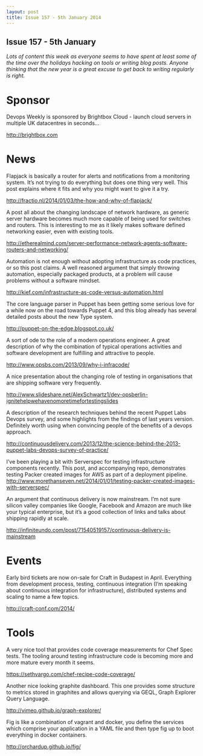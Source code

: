 ```yaml
---
layout: post
title: Issue 157 - 5th January 2014
---
```


## Issue 157 - 5th January

_Lots of content this week as everyone seems to have spent at least some of the time over the holidays hacking on tools or writing blog posts. Anyone thinking that the new year is a great excuse to get back to writing regularly is right._


Sponsor
======

Devops Weekly is sponsored by Brightbox Cloud - launch cloud servers in multiple UK datacentres in seconds...

http://brightbox.com


News
====

Flapjack is basically a router for alerts and notifications from a monitoring system. It’s not trying to do everything but does one thing very well. This post explains where it fits and why you might want to give it a try.

http://fractio.nl/2014/01/03/the-how-and-why-of-flapjack/


A post all about the changing landscape of network hardware, as generic server hardware becomes much more capable of being used for switches and routers. This is interesting to me as it likely makes software defined networking easier, even with existing tools.

http://etherealmind.com/server-performance-network-agents-software-routers-and-networking/


Automation is not enough without adopting infrastructure as code practices, or so this post claims. A well reasoned argument that simply throwing automation, especially packaged products, at a problem will cause problems without a software mindset.

http://kief.com/infrastructure-as-code-versus-automation.html


The core language parser in Puppet has been getting some serious love for a while now on the road towards Puppet 4, and this blog already has several detailed posts about the new Type system.

http://puppet-on-the-edge.blogspot.co.uk/


A sort of ode to the role of a modern operations engineer. A great description of why the combination of typical operations activities and software development are fulfilling and attractive to people.

http://www.opsbs.com/2013/09/why-i-infracode/


A nice presentation about the changing role of testing in organisations that are shipping software very frequently.

http://www.slideshare.net/AlexSchwartz1/dev-opsberlin-ignitehelpwehavenomoretimefortestingslides


A description of the research techniques behind the recent Puppet Labs Devops survey, and some highlights from the findings of last years version. Definitely worth using when convincing people of the benefits of a devops approach.

http://continuousdelivery.com/2013/12/the-science-behind-the-2013-puppet-labs-devops-survey-of-practice/


I’ve been playing a bit with Serverspec for testing infrastructure components recently. This post, and accompanying repo, demonstrates testing Packer created images for AWS as part of a deployment pipeline.
http://www.morethanseven.net/2014/01/01/testing-packer-created-images-with-serverspec/


An argument that continuous delivery is now mainstream. I’m not sure silicon valley companies like Google, Facebook and Amazon are much like your typical enterprise, but it’s a good collection of links and talks about shipping rapidly at scale.

http://infiniteundo.com/post/71540519157/continuous-delivery-is-mainstream


Events
=====

Early bird tickets are now on-sale for Craft in Budapest in April. Everything from development process, testing, continuous integration (I’m speaking about continuous integration for infrastructure), distributed systems and scaling to name a few topics.

http://craft-conf.com/2014/


Tools
====

A very nice tool that provides code coverage measurements for Chef Spec tests. The tooling around testing infrastructure code is becoming more and more mature every month it seems.

https://sethvargo.com/chef-recipe-code-coverage/


Another nice looking graphite dashboard. This one provides some structure to metrics stored in graphites and allows querying via GEQL, Graph Explorer Query Language.

http://vimeo.github.io/graph-explorer/


Fig is like a combination of vagrant and docker, you define the services which comprise your application in a YAML file and then type fig up to boot everything in docker containers.

http://orchardup.github.io/fig/ 
